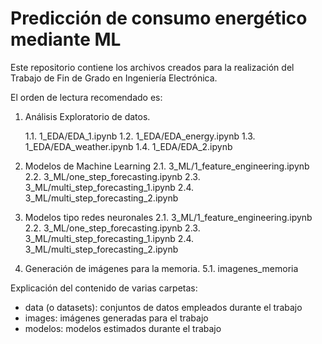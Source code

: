# Predicción de consumo energético mediante ML

Este repositorio contiene los archivos creados para la realización del 
Trabajo de Fin de Grado en Ingeniería Electrónica.

El orden de lectura recomendado es:

1. Análisis Exploratorio de datos. 

    1.1. 1_EDA/EDA_1.ipynb
    1.2. 1_EDA/EDA_energy.ipynb
    1.3. 1_EDA/EDA_weather.ipynb
    1.4. 1_EDA/EDA_2.ipynb
  
2. Modelos de Machine Learning
  2.1. 3_ML/1_feature_engineering.ipynb
  2.2. 3_ML/one_step_forecasting.ipynb
  2.3. 3_ML/multi_step_forecasting_1.ipynb
  2.4. 3_ML/multi_step_forecasting_2.ipynb

4. Modelos tipo redes neuronales
  2.1. 3_ML/1_feature_engineering.ipynb
  2.2. 3_ML/one_step_forecasting.ipynb
  2.3. 3_ML/multi_step_forecasting_1.ipynb
  2.4. 3_ML/multi_step_forecasting_2.ipynb

6. Generación de imágenes para la memoria.
  5.1. imagenes_memoria 


Explicación del contenido de varias carpetas:
- data (o datasets): conjuntos de datos empleados durante el trabajo
- images: imágenes generadas para el trabajo
- modelos: modelos estimados durante el trabajo

